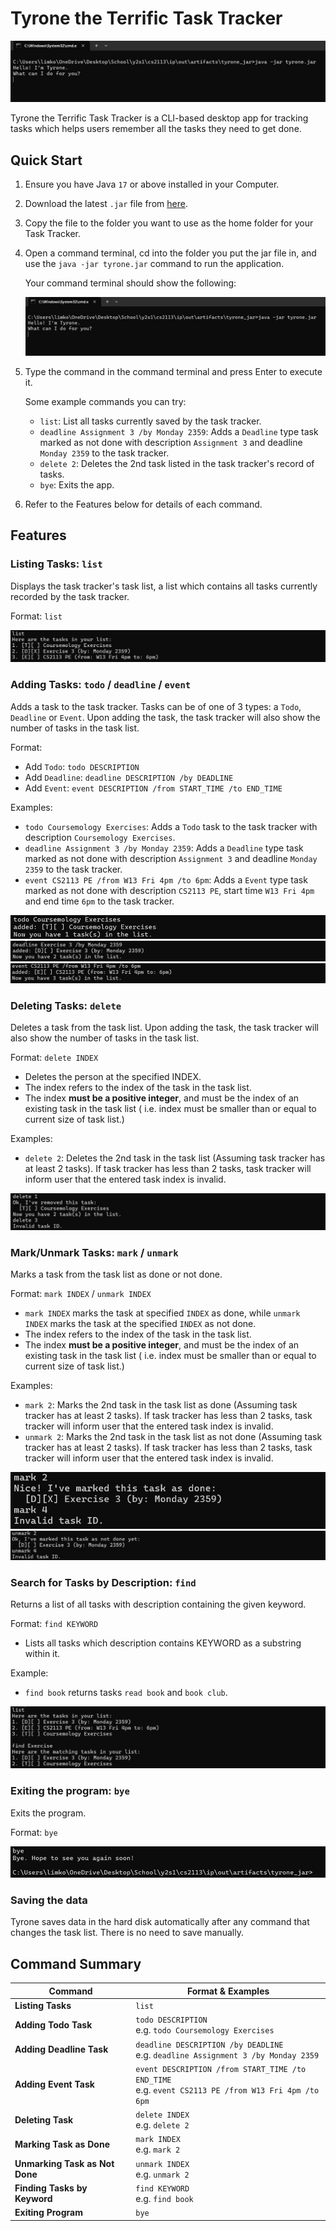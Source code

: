 # Tyrone the Terrific Task Tracker

![alt text](images/intro.jpg)

Tyrone the Terrific Task Tracker is a CLI-based desktop app for tracking 
tasks which helps users remember all the tasks they need to get done.

## Quick Start

1. Ensure you have Java `17` or above installed in your Computer.
2. Download the latest `.jar` file from [here](https://github.com/limkongkiat/ip/releases/tag/A-Release).
3. Copy the file to the folder you want to use as the home folder for your Task Tracker.
4. Open a command terminal, cd into the folder you put the jar file in, and use the 
`java -jar tyrone.jar` command to run the application.

    Your command terminal should show the following:

   ![alt text](images/intro.jpg)
5. Type the command in the command terminal and press Enter to execute it. 

    Some example commands you can try:

    * `list`: List all tasks currently saved by the task tracker.
    * `deadline Assignment 3 /by Monday 2359`: Adds a `Deadline` type task marked as not done
with description `Assignment 3` and deadline `Monday 2359` to the task tracker.
    * `delete 2`: Deletes the 2nd task listed in the task tracker's record of tasks.
    * `bye`: Exits the app.
6. Refer to the Features below for details of each command.

## Features
### Listing Tasks: `list`

Displays the task tracker's task list, a list which contains all tasks 
currently recorded by the task tracker.

Format: `list`

![alt text](images/list.jpg)

### Adding Tasks: `todo` / `deadline` / `event`

Adds a task to the task tracker. Tasks can be of one of 3 types: 
a `Todo`, `Deadline` or `Event`.
Upon adding the task, the task tracker will also show the number of tasks in the task list.

Format:
* Add `Todo`: `todo DESCRIPTION`
* Add `Deadline`: `deadline DESCRIPTION /by DEADLINE`
* Add `Event`: `event DESCRIPTION /from START_TIME /to END_TIME`

Examples: 
* `todo Coursemology Exercises`: Adds a `Todo` task to the task
tracker with description `Coursemology Exercises`.
* `deadline Assignment 3 /by Monday 2359`: Adds a `Deadline` type task marked as not done
with description `Assignment 3` and deadline `Monday 2359` to the task tracker.
* `event CS2113 PE /from W13 Fri 4pm /to 6pm`: Adds a `Event` type task marked as not done
  with description `CS2113 PE`, start time `W13 Fri 4pm` and end time `6pm` to the task tracker.

![alt text](images/todo.jpg)
![alt text](images/deadline.jpg)
![alt text](images/event.jpg)

### Deleting Tasks: `delete`

Deletes a task from the task list. Upon adding the task, the task tracker will also show
the number of tasks in the task list.

Format: `delete INDEX`
* Deletes the person at the specified INDEX.
* The index refers to the index of the task in the task list.
* The index **must be a positive integer**, and must be the index of an existing task in
the task list ( i.e. index must be smaller than or equal to current size of task list.)

Examples:
* `delete 2`: Deletes the 2nd task in the task list (Assuming task tracker has at least 2 tasks).
If task tracker has less than 2 tasks, task tracker will inform user that the entered task index is invalid.

![alt text](images/delete.jpg)

### Mark/Unmark Tasks: `mark` / `unmark`

Marks a task from the task list as done or not done.

Format: `mark INDEX` / `unmark INDEX`
* `mark INDEX` marks the task at specified `INDEX` as done, while `unmark INDEX` marks 
the task at the specified `INDEX` as not done.
* The index refers to the index of the task in the task list.
* The index **must be a positive integer**, and must be the index of an existing task in
  the task list ( i.e. index must be smaller than or equal to current size of task list.)

Examples:
* `mark 2`: Marks the 2nd task in the task list as done (Assuming task tracker has at least 2 tasks).
  If task tracker has less than 2 tasks, task tracker will inform user that the entered task index is invalid.
* `unmark 2`: Marks the 2nd task in the task list as not done (Assuming task tracker has at least 2 tasks).
  If task tracker has less than 2 tasks, task tracker will inform user that the entered task index is invalid.

![alt text](images/mark.jpg)
![alt text](images/unmark.jpg)

### Search for Tasks by Description: `find`

Returns a list of all tasks with description containing the given keyword.

Format: `find KEYWORD`
* Lists all tasks which description contains KEYWORD as a substring within it.

Example:
* `find book` returns tasks `read book` and `book club`.

![alt text](images/find.jpg)

### Exiting the program: `bye`
Exits the program.

Format: `bye`

![alt text](images/bye.jpg)

### Saving the data
Tyrone saves data in the hard disk automatically after any command that changes the task list.
There is no need to save manually.

## Command Summary

| **Command**                 | **Format & Examples**                                                                                                     |
|-----------------------------|---------------------------------------------------------------------------------------------------------------------------|
| **Listing Tasks**            | `list`                                                                                                                   |
| **Adding Todo Task**         | `todo DESCRIPTION` <br> e.g. `todo Coursemology Exercises`                                                            |
| **Adding Deadline Task**     | `deadline DESCRIPTION /by DEADLINE` <br> e.g. `deadline Assignment 3 /by Monday 2359`                                  |
| **Adding Event Task**        | `event DESCRIPTION /from START_TIME /to END_TIME` <br> e.g. `event CS2113 PE /from W13 Fri 4pm /to 6pm`               |
| **Deleting Task**            | `delete INDEX` <br> e.g. `delete 2`                                                                                   |
| **Marking Task as Done**     | `mark INDEX` <br> e.g. `mark 2`                                                                                       |
| **Unmarking Task as Not Done** | `unmark INDEX` <br> e.g. `unmark 2`                                                                                 |
| **Finding Tasks by Keyword** | `find KEYWORD` <br> e.g. `find book`                                                                                  |
| **Exiting Program**          | `bye`                                                                                                                    |

